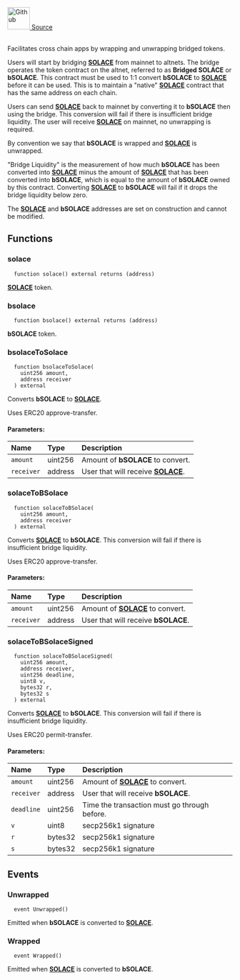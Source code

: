 <a href="https://github.com/solace-fi/solace-core/blob/main/contracts/interfaces/IBridgeWrapper.sol"><img src="/img/github.svg" alt="Github" width="50px"/> Source</a><br/><br/>

Facilitates cross chain apps by wrapping and unwrapping bridged tokens.

Users will start by bridging [**SOLACE**](./../SOLACE) from mainnet to altnets. The bridge operates the token contract on the altnet, referred to as **Bridged SOLACE** or **bSOLACE**. This contract must be used to 1:1 convert **bSOLACE** to [**SOLACE**](./../SOLACE) before it can be used. This is to maintain a "native" [**SOLACE**](./../SOLACE) contract that has the same address on each chain.

Users can send [**SOLACE**](./../SOLACE) back to mainnet by converting it to **bSOLACE** then using the bridge. This conversion will fail if there is insufficient bridge liquidity. The user will receive [**SOLACE**](./../SOLACE) on mainnet, no unwrapping is required.

By convention we say that **bSOLACE** is wrapped and [**SOLACE**](./../SOLACE) is unwrapped.

"Bridge Liquidity" is the measurement of how much **bSOLACE** has been converted into [**SOLACE**](./../SOLACE) minus the amount of [**SOLACE**](./../SOLACE) that has been converted into **bSOLACE**, which is equal to the amount of **bSOLACE** owned by this contract. Converting [**SOLACE**](./../SOLACE) to **bSOLACE** will fail if it drops the bridge liquidity below zero.

The [**SOLACE**](./../SOLACE) and **bSOLACE** addresses are set on construction and cannot be modified.


## Functions
### solace
```solidity
  function solace() external returns (address)
```
[**SOLACE**](./../../SOLACE) token.



### bsolace
```solidity
  function bsolace() external returns (address)
```
**bSOLACE** token.



### bsolaceToSolace
```solidity
  function bsolaceToSolace(
    uint256 amount,
    address receiver
  ) external
```
Converts **bSOLACE** to [**SOLACE**](./../SOLACE).

Uses ERC20 approve-transfer.

#### Parameters:
| Name | Type | Description                                                          |
| :--- | :--- | :------------------------------------------------------------------- |
| `amount` | uint256 | Amount of **bSOLACE** to convert. |
| `receiver` | address | User that will receive [**SOLACE**](./../SOLACE). |

### solaceToBSolace
```solidity
  function solaceToBSolace(
    uint256 amount,
    address receiver
  ) external
```
Converts [**SOLACE**](./../SOLACE) to **bSOLACE**.
This conversion will fail if there is insufficient bridge liquidity.

Uses ERC20 approve-transfer.

#### Parameters:
| Name | Type | Description                                                          |
| :--- | :--- | :------------------------------------------------------------------- |
| `amount` | uint256 | Amount of [**SOLACE**](./../SOLACE) to convert. |
| `receiver` | address | User that will receive **bSOLACE**. |

### solaceToBSolaceSigned
```solidity
  function solaceToBSolaceSigned(
    uint256 amount,
    address receiver,
    uint256 deadline,
    uint8 v,
    bytes32 r,
    bytes32 s
  ) external
```
Converts [**SOLACE**](./../SOLACE) to **bSOLACE**.
This conversion will fail if there is insufficient bridge liquidity.

Uses ERC20 permit-transfer.

#### Parameters:
| Name | Type | Description                                                          |
| :--- | :--- | :------------------------------------------------------------------- |
| `amount` | uint256 | Amount of [**SOLACE**](./../SOLACE) to convert. |
| `receiver` | address | User that will receive **bSOLACE**. |
| `deadline` | uint256 | Time the transaction must go through before. |
| `v` | uint8 | secp256k1 signature |
| `r` | bytes32 | secp256k1 signature |
| `s` | bytes32 | secp256k1 signature |


## Events
### Unwrapped
```solidity
  event Unwrapped()
```
Emitted when **bSOLACE** is converted to [**SOLACE**](./../SOLACE).


### Wrapped
```solidity
  event Wrapped()
```
Emitted when [**SOLACE**](./../SOLACE) is converted to **bSOLACE**.


